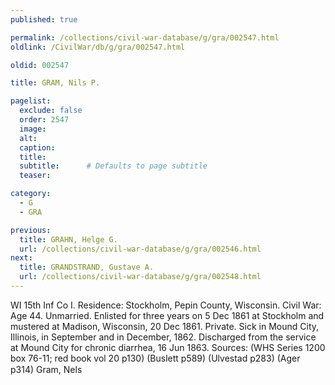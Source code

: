 ```yaml
---
published: true

permalink: /collections/civil-war-database/g/gra/002547.html
oldlink: /CivilWar/db/g/gra/002547.html

oldid: 002547

title: GRAM, Nils P.

pagelist:
  exclude: false
  order: 2547
  image: 
  alt:
  caption:
  title:
  subtitle:      # Defaults to page subtitle
  teaser:

category: 
  - G 
  - GRA

previous:
  title: GRAHN, Helge G.
  url: /collections/civil-war-database/g/gra/002546.html  
next:
  title: GRANDSTRAND, Gustave A.
  url: /collections/civil-war-database/g/gra/002548.html   
---
```

WI 15th Inf Co I. Residence: Stockholm, Pepin County, Wisconsin. Civil War: Age 44. Unmarried. Enlisted for three years on 5 Dec 1861 at Stockholm and mustered at Madison, Wisconsin, 20 Dec 1861. Private. Sick in Mound City, Illinois, in September and in December, 1862. Discharged from the service at Mound City for chronic diarrhea, 16 Jun 1863. Sources: (WHS Series 1200 box 76-11; red book vol 20 p130) (Buslett p589) (Ulvestad p283) (Ager p314) &#147;Gram, Nels&#148;